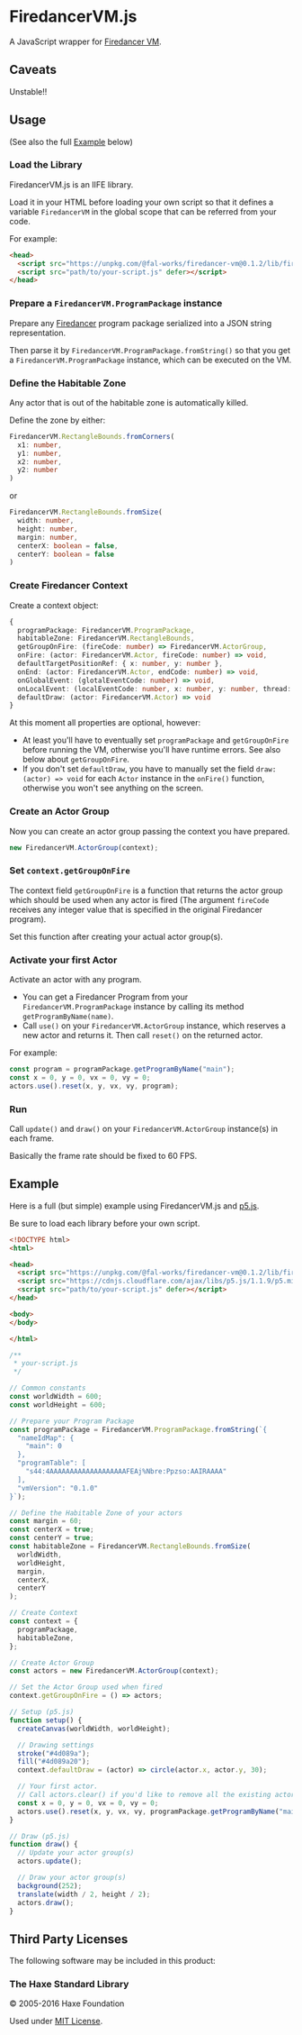 # FiredancerVM.js

A JavaScript wrapper for [Firedancer VM](https://github.com/fal-works/firedancer-vm/).


## Caveats

Unstable!!


## Usage

(See also the full [Example](#Example) below)

### Load the Library

FiredancerVM.js is an IIFE library.

Load it in your HTML before loading your own script so that it defines a variable `FiredancerVM` in the global scope that can be referred from your code.

For example:

```html
<head>
  <script src="https://unpkg.com/@fal-works/firedancer-vm@0.1.2/lib/firedancer-vm.min.js" defer></script>
  <script src="path/to/your-script.js" defer></script>
</head>
```

### Prepare a `FiredancerVM.ProgramPackage` instance

Prepare any [Firedancer](https://github.com/fal-works/firedancer/) program package serialized into a JSON string representation.

Then parse it by `FiredancerVM.ProgramPackage.fromString()` so that you get a `FiredancerVM.ProgramPackage` instance, which can be executed on the VM.

### Define the Habitable Zone

Any actor that is out of the habitable zone is automatically killed.

Define the zone by either:

```ts
FiredancerVM.RectangleBounds.fromCorners(
  x1: number,
  y1: number,
  x2: number,
  y2: number
)
```

or

```ts
FiredancerVM.RectangleBounds.fromSize(
  width: number,
  height: number,
  margin: number,
  centerX: boolean = false,
  centerY: boolean = false
)
```

### Create Firedancer Context

Create a context object:

```ts
{
  programPackage: FiredancerVM.ProgramPackage,
  habitableZone: FiredancerVM.RectangleBounds,
  getGroupOnFire: (fireCode: number) => FiredancerVM.ActorGroup,
  onFire: (actor: FiredancerVM.Actor, fireCode: number) => void,
  defaultTargetPositionRef: { x: number, y: number },
  onEnd: (actor: FiredancerVM.Actor, endCode: number) => void,
  onGlobalEvent: (glotalEventCode: number) => void,
  onLocalEvent: (localEventCode: number, x: number, y: number, thread: Thread, originPositionRef: { x: number, y: number } | null, targetpositionRef: { x: number, y: number }) => void,
  defaultDraw: (actor: FiredancerVM.Actor) => void
}
```

At this moment all properties are optional, however:

- At least you'll have to eventually set `programPackage` and `getGroupOnFire` before running the VM, otherwise you'll have runtime errors. See also below about `getGroupOnFire`.
- If you don't set `defaultDraw`, you have to manually set the field `draw: (actor) => void` for each `Actor` instance in the `onFire()` function, otherwise you won't see anything on the screen.

### Create an Actor Group

Now you can create an actor group passing the context you have prepared.

```js
new FiredancerVM.ActorGroup(context);
```

### Set `context.getGroupOnFire`

The context field `getGroupOnFire` is a function that returns the actor group which should be used when any actor is fired (The argument `fireCode` receives any integer value that is specified in the original Firedancer program).

Set this function after creating your actual actor group(s).

### Activate your first Actor

Activate an actor with any program.

- You can get a Firedancer Program from your `FiredancerVM.ProgramPackage` instance by calling its method `getProgramByName(name)`.
- Call `use()` on your `FiredancerVM.ActorGroup` instance, which reserves a new actor and returns it. Then call `reset()` on the returned actor.

For example:

```js
const program = programPackage.getProgramByName("main");
const x = 0, y = 0, vx = 0, vy = 0;
actors.use().reset(x, y, vx, vy, program);
```

### Run

Call `update()` and `draw()` on your `FiredancerVM.ActorGroup` instance(s) in each frame.

Basically the frame rate should be fixed to 60 FPS.


## Example

Here is a full (but simple) example using FiredancerVM.js and [p5.js](https://p5js.org/).

Be sure to load each library before your own script.

```html
<!DOCTYPE html>
<html>

<head>
  <script src="https://unpkg.com/@fal-works/firedancer-vm@0.1.2/lib/firedancer-vm.min.js" defer></script>
  <script src="https://cdnjs.cloudflare.com/ajax/libs/p5.js/1.1.9/p5.min.js" defer></script>
  <script src="path/to/your-script.js" defer></script>
</head>

<body>
</body>

</html>
```

```js
/**
 * your-script.js
 */

// Common constants
const worldWidth = 600;
const worldHeight = 600;

// Prepare your Program Package
const programPackage = FiredancerVM.ProgramPackage.fromString(`{
  "nameIdMap": {
    "main": 0
  },
  "programTable": [
    "s44:4AAAAAAAAAAAAAAAAAAAFEAj%Nbre:Ppzso:AAIRAAAA"
  ],
  "vmVersion": "0.1.0"
}`);

// Define the Habitable Zone of your actors
const margin = 60;
const centerX = true;
const centerY = true;
const habitableZone = FiredancerVM.RectangleBounds.fromSize(
  worldWidth,
  worldHeight,
  margin,
  centerX,
  centerY
);

// Create Context
const context = {
  programPackage,
  habitableZone,
};

// Create Actor Group
const actors = new FiredancerVM.ActorGroup(context);

// Set the Actor Group used when fired
context.getGroupOnFire = () => actors;

// Setup (p5.js)
function setup() {
  createCanvas(worldWidth, worldHeight);

  // Drawing settings
  stroke("#4d089a");
  fill("#4d089a20");
  context.defaultDraw = (actor) => circle(actor.x, actor.y, 30);

  // Your first actor.
  // Call actors.clear() if you'd like to remove all the existing actors
  const x = 0, y = 0, vx = 0, vy = 0;
  actors.use().reset(x, y, vx, vy, programPackage.getProgramByName("main"));
}

// Draw (p5.js)
function draw() {
  // Update your actor group(s)
  actors.update();

  // Draw your actor group(s)
  background(252);
  translate(width / 2, height / 2);
  actors.draw();
}
```

## Third Party Licenses

The following software may be included in this product:

### The Haxe Standard Library

© 2005-2016 Haxe Foundation

Used under [MIT License](https://haxe.org/foundation/open-source.html).
